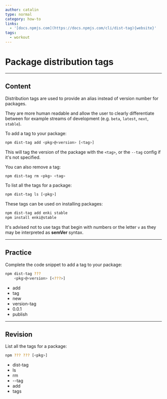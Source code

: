 ```yaml
---
author: catalin
type: normal
category: how-to
links:
  - '[docs.npmjs.com](https://docs.npmjs.com/cli/dist-tag){website}'
tags:
  - workout
---
```


# Package distribution tags


---

## Content

Distribution tags are used to provide an alias instead of version number for packages.

They are more human readable and allow the user to clearly differentiate between for example streams of development (e.g. `beta`, `latest`, `next`, `stable`).

To add a tag to your package:

```bash
npm dist-tag add <pkg>@<version> [<tag>]
```

This will tag the version of the package with the `<tag>`, or the `--tag` config if it's not specified.

You can also remove a tag:

```bash
npm dist-tag rm <pkg> <tag>

```

To list all the tags for a package:

```bash
npm dist-tag ls [<pkg>]
```

These tags can be used on installing packages:

```bash
npm dist-tag add enki stable
npm install enki@stable
```

It's advised not to use tags that begin with numbers or the letter `v`  as they may be interpreted as **semVer** syntax.


---

## Practice

Complete the code snippet to add a tag to your package:

```bash
npm dist-tag ???
    <pkg>@<version> [<???>]
```

- add
- tag
- new
- version-tag
- 0.0.1
- publish


---

## Revision

List all the tags for a package:

```bash
npm ??? ??? [<pkg>]
```

- dist-tag
- ls
- rm
- --tag
- add
- tags
